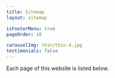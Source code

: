```yaml
---
title: Sitemap
layout: sitemap

isFooterMenu: true
pageOrder: 10

carouselImg: thin/thin-4.jpg
testimonials: false
---
```

Each page of this website is listed below.
